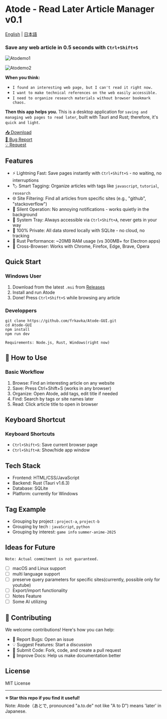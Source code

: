 # Atode - Read Later Article Manager v0.1
[English](README.md) | [日本語](README.ja.md)

### Save any web article in 0.5 seconds with `Ctrl+Shift+S`
![Atodemo1](https://github.com/user-attachments/assets/6a1d3ae5-16a1-482c-a530-8a5587ddc242)

![Atodemo2](https://github.com/user-attachments/assets/cac7a776-3e42-433d-8b81-41d1c5f14174)

**When you think:**
- `I found an interesting web page, but I can't read it right now.`
- `I want to make technical references on the web easily accessible.`
- `I need to organize research materials without browser bookmark chaos.`

**Then this app helps you.**
This is a desktop application for `saving and managing web pages to read later`, built with Tauri and Rust; therefore, it's `quick and light`.

<a href="https://github.com/frkavka/Atode-GUI/releases">📥 Download</a><br>
<a href="https://github.com/frkavka/Atode-GUI/issues"> 🐛 Bug Report</a><br>
<a href="https://github.com/frkavka/Atode-GUI/discussions"> 💡 Request</a>

## Features

- ⚡ Lightning Fast: Save pages instantly with `Ctrl+Shift+S` - no waiting, no interruptions
- 🏷️ Smart Tagging: Organize articles with tags like `javascript`, `tutorial`, `research`
- 🌐 Site Filtering: Find all articles from specific sites (e.g., "github", "stackoverflow")
- 🤫 Silent Operation: No annoying notifications - works quietly in the background
- 📱 System Tray: Always accessible via `Ctrl+Shift+A`, never gets in your way
- 💾 100% Private: All data stored locally with SQLite - no cloud, no tracking
- 🚀 Rust Performance: ~20MB RAM usage (vs 300MB+ for Electron apps)
- 🎯 Cross-Browser: Works with Chrome, Firefox, Edge, Brave, Opera

## Quick Start
### Windows User

1. Download from the latest `.msi` from  <a href="https://github.com/frkavka/Atode-GUI/releases"> Releases</a><br>
2. Install and run Atode
3. Done! Press `Ctrl+Shift+S` while browsing any article


### Developpers
```
git clone https://github.com/frkavka/Atode-GUI.git
cd Atode-GUI
npm install
npm run dev

Requirements: Node.js, Rust, Windows(right now)
```

## 📖 How to Use
### Basic Workflow

1. Browse: Find an interesting article on any website
2. Save: Press Ctrl+Shift+S (works in any browser)
3. Organize: Open Atode, add tags, edit title if needed
4. Find: Search by tags or site names later
5. Read: Click article title to open in browser

## Keyboard Shortcut
### Keyboard Shortcuts
- `Ctrl+Shift+S`: Save current browser page
- `Ctrl+Shift+A`: Show/hide app window

## Tech Stack
- Frontend: HTML/CSS/JavaScript
- Backend: Rust (Tauri v1.6.3)
- Database: SQLite
- Platform: currently for Windows



## Tag Example
- Grouping by project : `project-a`, `project-b`
- Grouping by tech : `javaScript`, `python`
- Grouping by interest: `game info` `summer-anime-2025` 



## Ideas for Future
```
Note: Actual commitment is not guaranteed.
```
- [ ] macOS and Linux support
- [ ] multi language support
- [ ] preserve query parameters for specific sites(currently, possible only for youtube)
- [ ] Export/import functionality
- [ ] Notes Feature
- [ ] Some AI utilizing

## 🤝 Contributing
We welcome contributions! Here's how you can help:

- 🐛 Report Bugs: Open an issue
- 💡 Suggest Features: Start a discussion
- 🔧 Submit Code: Fork, code, and create a pull request
- 📖 Improve Docs: Help us make documentation better

## License
MIT License

---
**⭐ Star this repo if you find it useful!**<br>
Note: Atode（あとで, pronounced "a.to.de" not like "A to D") means 'later' in Japanese.
